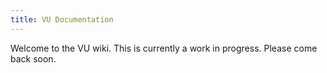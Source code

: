 ```yaml
---
title: VU Documentation
---
```


Welcome to the VU wiki. This is currently a work in progress. Please come back soon.